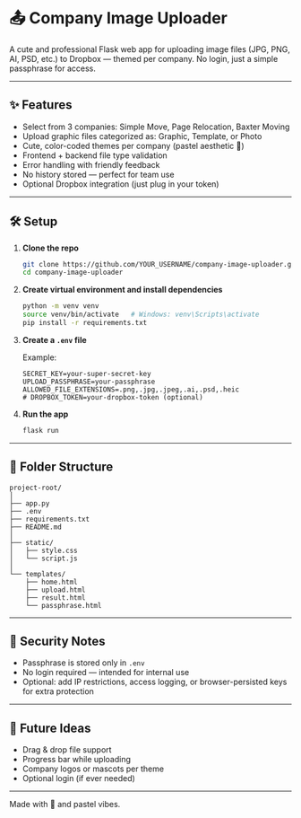 # 📤 Company Image Uploader

A cute and professional Flask web app for uploading image files (JPG, PNG, AI, PSD, etc.) to Dropbox — themed per company. No login, just a simple passphrase for access.

---

## ✨ Features

- Select from 3 companies: Simple Move, Page Relocation, Baxter Moving
- Upload graphic files categorized as: Graphic, Template, or Photo
- Cute, color-coded themes per company (pastel aesthetic 🌸)
- Frontend + backend file type validation
- Error handling with friendly feedback
- No history stored — perfect for team use
- Optional Dropbox integration (just plug in your token)

---

## 🛠 Setup

1. **Clone the repo**
   ```bash
   git clone https://github.com/YOUR_USERNAME/company-image-uploader.git
   cd company-image-uploader
   ```

2. **Create virtual environment and install dependencies**
   ```bash
   python -m venv venv
   source venv/bin/activate   # Windows: venv\Scripts\activate
   pip install -r requirements.txt
   ```

3. **Create a `.env` file**

   Example:
   ```env
   SECRET_KEY=your-super-secret-key
   UPLOAD_PASSPHRASE=your-passphrase
   ALLOWED_FILE_EXTENSIONS=.png,.jpg,.jpeg,.ai,.psd,.heic
   # DROPBOX_TOKEN=your-dropbox-token (optional)
   ```

4. **Run the app**
   ```bash
   flask run
   ```

---

## 📁 Folder Structure

```
project-root/
│
├── app.py
├── .env
├── requirements.txt
├── README.md
│
├── static/
│   ├── style.css
│   └── script.js
│
└── templates/
    ├── home.html
    ├── upload.html
    ├── result.html
    └── passphrase.html
```

---

## 🔐 Security Notes

- Passphrase is stored only in `.env`
- No login required — intended for internal use
- Optional: add IP restrictions, access logging, or browser-persisted keys for extra protection

---

## 🧁 Future Ideas

- Drag & drop file support
- Progress bar while uploading
- Company logos or mascots per theme
- Optional login (if ever needed)

---

Made with 💖 and pastel vibes.
